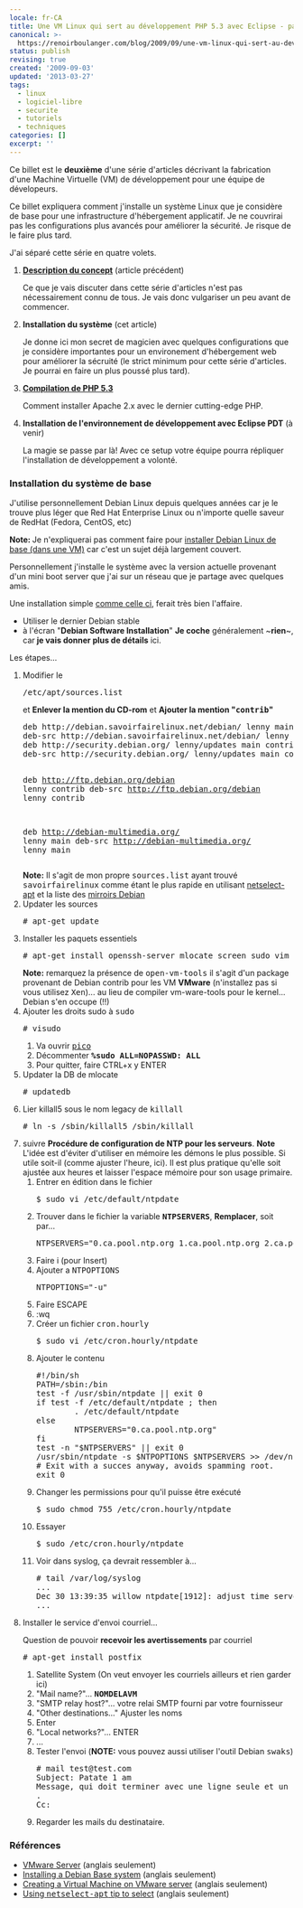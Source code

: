 ```yaml
---
locale: fr-CA
title: Une VM Linux qui sert au développement PHP 5.3 avec Eclipse - partie II
canonical: >-
  https://renoirboulanger.com/blog/2009/09/une-vm-linux-qui-sert-au-developpement-php-5-3-avec-eclipse-partie-ii/
status: publish
revising: true
created: '2009-09-03'
updated: '2013-03-27'
tags:
  - linux
  - logiciel-libre
  - securite
  - tutoriels
  - techniques
categories: []
excerpt: ''
---
```


Ce billet est le <strong>deuxième</strong> d'une série d'articles décrivant la fabrication d'une Machine Virtuelle (VM) de développement pour une équipe de dévelopeurs.

Ce billet expliquera comment j'installe un système Linux que je considère de base pour une infrastructure d'hébergement applicatif. Je ne couvrirai pas les configurations plus avancés pour améliorer la sécurité. Je risque de le faire plus tard.
<!--more-->
J'ai séparé cette série en quatre volets.
<ol>
	<li><strong><a href="/blog/2009/09/une-vm-linux-qui-sert-au-developpement-php-5-3-avec-eclipse-partie-i">Description du concept</a></strong> (article précédent)

Ce que je vais discuter dans cette série d'articles n'est pas nécessairement connu de tous. Je vais donc vulgariser un peu avant de commencer.</li>
	<li><strong>Installation du système</strong> (cet article)

Je donne ici mon secret de magicien avec quelques configurations que je considère importantes pour un environement d'hébergement web pour améliorer la sécruité (le strict minimum pour cette série d'articles. Je pourrai en faire un plus poussé plus tard).</li>
	<li><strong><a href="/blog/2009/09/une-vm-linux-qui-sert-au-developpement-php-5-3-avec-eclipse-partie-iii">Compilation de PHP 5.3</a></strong>

Comment installer Apache 2.x avec le dernier cutting-edge PHP.</li>
	<li><strong>Installation de l'environnement de développement avec Eclipse PDT</strong> (à venir)

La magie se passe par là! Avec ce setup votre équipe pourra répliquer l'installation de développement a volonté.</li>
</ol>


<h3><a name="BaseSystem"></a>Installation du système de base</h3>
J'utilise personnellement Debian Linux depuis quelques années car je le trouve plus léger que Red Hat Enterprise Linux ou n'importe quelle saveur de RedHat (Fedora, CentOS, etc)

<strong>Note: </strong>Je n'expliquerai pas comment faire pour  <a href="http://linux.justinhartman.com/Installing_a_Debian_Etch_base_system">installer Debian Linux de base (dans une VM)</a> car c'est un sujet déjà largement couvert.

Personnellement j'installe le système avec la version actuelle provenant d'un mini boot server que j'ai sur un réseau que je partage avec quelques amis.

Une installation simple <a href="http://linux.justinhartman.com/Installing_a_Debian_Etch_base_system">comme celle ci</a>, ferait très bien l'affaire.
<ul>
	<li>Utiliser le dernier Debian stable</li>
	<li>à l'écran "<strong>Debian Software Installation</strong>" <strong>Je coche</strong> généralement ~<strong>rien</strong>~, car<strong> je vais donner plus de détails</strong> ici.</li>
</ul>

Les étapes...
<ol>
	<li>Modifier le
<pre lang="bash">/etc/apt/sources.list</pre>
et <strong>Enlever la mention du CD-rom</strong> et <strong>Ajouter la mention "<tt>contrib</tt>"</strong>
<pre lang="bash">deb http://debian.savoirfairelinux.net/debian/ lenny main
deb-src http://debian.savoirfairelinux.net/debian/ lenny main
deb http://security.debian.org/ lenny/updates main contrib
deb-src http://security.debian.org/ lenny/updates main contrib

deb http://ftp.debian.org/debian lenny contrib
deb-src http://ftp.debian.org/debian lenny contrib

deb http://debian-multimedia.org/ lenny main
deb-src http://debian-multimedia.org/ lenny main</pre>
<strong>Note:</strong> Il s'agit de mon propre <tt>sources.list</tt> ayant trouvé <tt>savoirfairelinux</tt> comme étant le plus rapide en utilisant <a href="http://linuxhelp.blogspot.com/2007/05/using-netselect-apt-tip-to-select.html">netselect-apt</a> et la liste des <a href="http://www.debian.org/mirror/list">mirroirs Debian</a></li>
	<li>Updater les sources
<pre lang="bash"># apt-get update</pre>
</li>
	<li>Installer les paquets essentiels
<pre lang="bash"># apt-get install openssh-server mlocate screen sudo vim ntpdate linux-headers-$(uname -r) syslog-ng build-essential open-vm-tools</pre>
<strong>Note:</strong> remarquez la présence de <tt>open-vm-tools</tt> il s'agit d'un package provenant de Debian contrib pour les VM <strong>VMware</strong> (n'installez pas si vous utilisez <tt>Xen</tt>)... au lieu de compiler vm-ware-tools pour le kernel... Debian s'en occupe (!!)</li>
	<li>Ajouter les droits sudo à <tt>sudo</tt>
<pre lang="bash"># visudo</pre>
<ol>
	<li>Va ouvrir <tt><a href="http://en.wikipedia.org/wiki/Pico_%28text_editor%29">pico</a></tt></li>
	<li>Décommenter <strong><tt>%sudo ALL=NOPASSWD: ALL</tt></strong></li>
	<li>Pour quitter, faire CTRL+x y ENTER</li>
</ol>
</li>
	<li>Updater la DB de mlocate
<pre lang="bash"># updatedb</pre>
</li>
	<li>Lier killall5 sous le nom legacy de <tt>killall</tt>
<pre lang="bash"># ln -s /sbin/killall5 /sbin/killall</pre>
</li>
	<li>suivre <strong>Procédure de configuration de NTP pour les serveurs</strong>.
<strong>Note</strong> L'idée est d'éviter d'utiliser en mémoire les démons le plus possible. Si utile soit-il (comme ajuster l'heure, ici). Il est plus pratique qu'elle soit ajustée aux heures et laisser l'espace mémoire pour son usage primaire.
<ol>
	<li>Entrer en édition dans le fichier
<pre lang="bash">$ sudo vi /etc/default/ntpdate</pre>
</li>
	<li>Trouver dans le fichier la variable <strong><tt>NTPSERVERS</tt></strong>, <strong>Remplacer</strong>, soit par...
<pre lang="bash">NTPSERVERS="0.ca.pool.ntp.org 1.ca.pool.ntp.org 2.ca.pool.ntp.org"</pre>
</li>
	<li>Faire i (pour Insert)</li>
	<li>Ajouter a <tt>NTPOPTIONS</tt>
<pre lang="bash">NTPOPTIONS="-u"</pre>
</li>
	<li>Faire ESCAPE</li>
	<li>:wq</li>
	<li>Créer un fichier <tt>cron.hourly</tt>
<pre lang="bash">$ sudo vi /etc/cron.hourly/ntpdate</pre>
</li>
	<li>Ajouter le contenu
<pre lang="bash">#!/bin/sh
PATH=/sbin:/bin
test -f /usr/sbin/ntpdate || exit 0
if test -f /etc/default/ntpdate ; then
        . /etc/default/ntpdate
else
        NTPSERVERS="0.ca.pool.ntp.org"
fi
test -n "$NTPSERVERS" || exit 0
/usr/sbin/ntpdate -s $NTPOPTIONS $NTPSERVERS &gt;&gt; /dev/null 2&gt;&amp;1
# Exit with a succes anyway, avoids spamming root.
exit 0</pre>
</li>
	<li>Changer les permissions pour qu'il puisse être exécuté
<pre lang="bash">$ sudo chmod 755 /etc/cron.hourly/ntpdate</pre>
</li>
	<li>Essayer
<pre lang="bash">$ sudo /etc/cron.hourly/ntpdate</pre>
</li>
	<li>Voir dans syslog, ça devrait ressembler à...
<pre lang="bash"># tail /var/log/syslog
...
Dec 30 13:39:35 willow ntpdate[1912]: adjust time server 192.168.1.5 offset 0.005642 sec
...</pre>
</li></ol></li>
<li>Installer le service d'envoi courriel...

Question de pouvoir <strong>recevoir les avertissements</strong> par courriel 
<pre lang="bash"># apt-get install postfix</pre>
<ol>
	<li>Satellite System (On veut envoyer les courriels ailleurs et rien garder ici)</li>
	<li>"Mail name?"...  <strong><tt>NOMDELAVM</tt></strong></li>
	<li>"SMTP relay host?"...  votre relai SMTP fourni par votre fournisseur</li>
	<li>"Other destinations..." Ajuster les noms</li>
	<li>Enter</li>
	<li>"Local networks?"... ENTER</li>
	<li>...</li>
	<li>Tester l'envoi
(<strong>NOTE:</strong> vous pouvez aussi utiliser l'outil Debian <tt>swaks</tt>)
<pre lang="bash"># mail test@test.com
Subject: Patate 1 am
Message, qui doit terminer avec une ligne seule et un point .
.
Cc:</pre></li>
	<li>Regarder les mails du destinataire.</li>
</ol></li>
</ol>


<h3>Références</h3>
<ul>
	<li><a lang="en" href="http://www.vmware.com/products/server/">VMware Server</a> (anglais seulement)</li>
	<li><a lang="en" href="http://linux.justinhartman.com/Installing_a_Debian_Etch_base_system">Installing a Debian Base system</a> (anglais seulement)</li>
	<li><a lang="en" href="http://helpdeskgeek.com/virtualization/creating-a-virtual-machine-on-vmware-server/">Creating a Virtual Machine on VMware server</a> (anglais seulement)</li>
	<li><a lang="en" href="http://linuxhelp.blogspot.com/2007/05/using-netselect-apt-tip-to-select.html">Using <tt>netselect-apt</tt> tip to select</a> (anglais seulement)</li>
</ul>